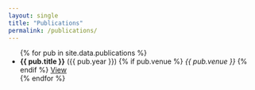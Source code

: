 ```yaml
---
layout: single
title: "Publications"
permalink: /publications/
---
```


<ul>
{% for pub in site.data.publications %}
  <li>
    <strong>{{ pub.title }}</strong> ({{ pub.year }})  
    {% if pub.venue %} <em>{{ pub.venue }}</em> {% endif %}  
    <a href="{{ pub.link }}" target="_blank">View</a>
  </li>
{% endfor %}
</ul>
